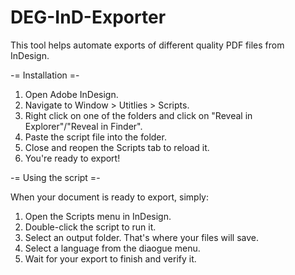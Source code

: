 # DEG-InD-Exporter
This tool helps automate exports of different quality PDF files from InDesign.

-= Installation =-

1. Open Adobe InDesign.
2. Navigate to Window > Utitlies > Scripts.
3. Right click on one of the folders and click on "Reveal in Explorer"/"Reveal in Finder".
4. Paste the script file into the folder.
5. Close and reopen the Scripts tab to reload it.
6. You're ready to export!

-= Using the script =-

When your document is ready to export, simply:
1. Open the Scripts menu in InDesign.
2. Double-click the script to run it.
3. Select an output folder. That's where your files will save.
4. Select a language from the diaogue menu.
5. Wait for your export to finish and verify it.

